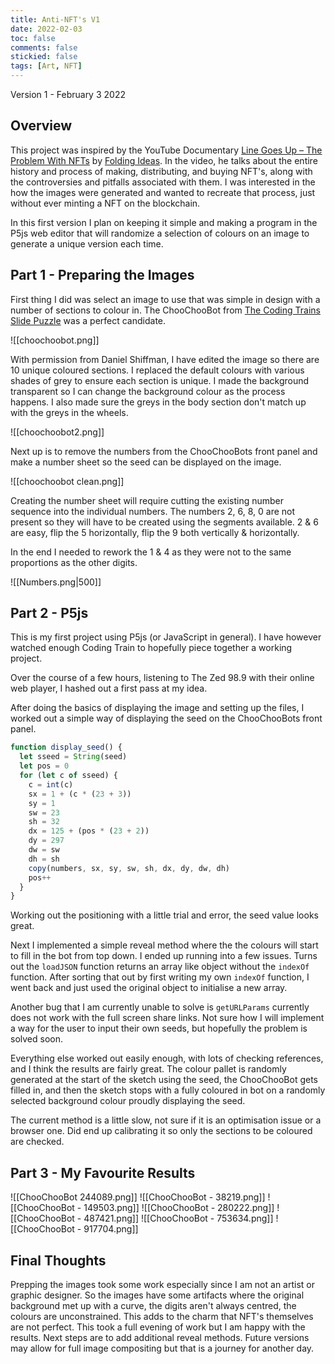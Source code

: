 ```yaml
---
title: Anti-NFT's V1
date: 2022-02-03
toc: false
comments: false
stickied: false
tags: [Art, NFT]
---
```

Version 1 - February 3 2022

## Overview
This project was inspired by the YouTube Documentary [Line Goes Up – The Problem With NFTs](https://www.youtube.com/watch?v=YQ_xWvX1n9g) by [Folding Ideas](https://www.youtube.com/channel/UCyNtlmLB73-7gtlBz00XOQQ). In the video, he talks about the entire history and process of making, distributing, and buying NFT's, along with the controversies and pitfalls associated with them. I was interested in the how the images were generated and wanted to recreate that process, just without ever minting a NFT on the blockchain.

In this first version I plan on keeping it simple and making a program in the P5js web editor that will randomize a selection of colours on an image to generate a unique version each time. 

## Part 1 - Preparing the Images
First thing I did was select an image to use that was simple in design with a number of sections to colour in. The ChooChooBot from [The Coding Trains Slide Puzzle](https://www.youtube.com/watch?v=uQZLzhrzEs4&t=1050s) was a perfect candidate.

![[choochoobot.png]]

With permission from Daniel Shiffman, I have edited the image so there are 10 unique coloured sections. I replaced the default colours with various shades of grey to ensure each section is unique. I made the background transparent so I can change the background colour as the process happens. I also made sure the greys in the body section don't match up with the greys in the wheels.

![[choochoobot2.png]]

Next up is to remove the numbers from the ChooChooBots front panel and make a number sheet so the seed can be displayed on the image.

![[choochoobot clean.png]]

Creating the number sheet will require cutting the existing number sequence into the individual numbers. The numbers 2, 6, 8, 0 are not present so they will have to be created using the segments available. 2 & 6 are easy, flip the 5 horizontally, flip the 9 both vertically & horizontally.

In the end I needed to rework the 1 & 4 as they were not to the same proportions as the other digits.

![[Numbers.png|500]]

## Part 2 - P5js

This is my first project using P5js (or JavaScript in general). I have however watched enough Coding Train to hopefully piece together a working project.

Over the course of a few hours, listening to The Zed 98.9 with their online web player, I hashed out a first pass at my idea. 

After doing the basics of displaying the image and setting up the files, I worked out a simple way of displaying the seed on the ChooChooBots front panel.

```javascript
function display_seed() {
  let sseed = String(seed)
  let pos = 0
  for (let c of sseed) {
    c = int(c)
    sx = 1 + (c * (23 + 3))
    sy = 1
    sw = 23
    sh = 32
    dx = 125 + (pos * (23 + 2))
    dy = 297
    dw = sw
    dh = sh
    copy(numbers, sx, sy, sw, sh, dx, dy, dw, dh)
    pos++
  }
}
```

Working out the positioning with a little trial and error, the seed value looks great.

Next I implemented a simple reveal method where the the colours will start to fill in the bot from top down. I ended up running into a few issues. Turns out the `loadJSON` function returns an array like object without the `indexOf` function. After sorting that out by first writing my own `indexOf` function, I went back and just used the original object to initialise a new array.

Another bug that I am currently unable to solve is `getURLParams` currently does not work with the full screen share links. Not sure how I will implement a way for the user to input their own seeds, but hopefully the problem is solved soon.

Everything else worked out easily enough, with lots of checking references, and I think the results are fairly great. The colour pallet is randomly generated at the start of the sketch using the seed, the ChooChooBot gets filled in, and then the sketch stops with a fully coloured in bot on a randomly selected background colour proudly displaying the seed.

The current method is a little slow, not sure if it is an optimisation issue or a browser one. Did end up calibrating it so only the sections to be coloured are checked.

## Part 3 - My Favourite Results

![[ChooChooBot 244089.png]]
![[ChooChooBot - 38219.png]]
![[ChooChooBot - 149503.png]]
![[ChooChooBot - 280222.png]]
![[ChooChooBot - 487421.png]]
![[ChooChooBot - 753634.png]]
![[ChooChooBot - 917704.png]]

## Final Thoughts
Prepping the images took some work especially since I am not an artist or graphic designer. So the images have some artifacts where the original background met up with a curve, the digits aren't always centred, the colours are unconstrained. This adds to the charm that NFT's themselves are not perfect. This took a full evening of work but I am happy with the results. Next steps are to add additional reveal methods. Future versions may allow for full image compositing but that is a journey for another day.